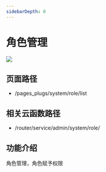 ```yaml
---
sidebarDepth: 0
---
```


# 角色管理

![](https://vkceyugu.cdn.bspapp.com/VKCEYUGU-cf0c5e69-620c-4f3c-84ab-f4619262939f/886434d8-b401-4d42-a1ac-94f4879c747e.png)

## 页面路径

* /pages_plugs/system/role/list

## 相关云函数路径

* /router/service/admin/system/role/

## 功能介绍

角色管理，角色赋予权限